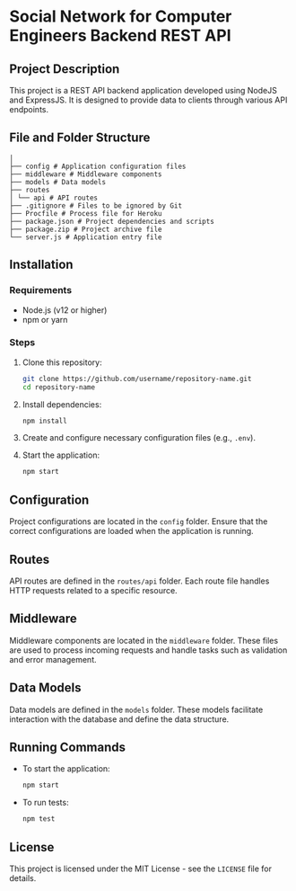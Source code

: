 # Social Network for Computer Engineers Backend REST API

## Project Description

This project is a REST API backend application developed using NodeJS and ExpressJS. It is designed to provide data to clients through various API endpoints.

## File and Folder Structure

    │ 
    ├── config # Application configuration files
    ├── middleware # Middleware components
    ├── models # Data models
    ├── routes
    │ └── api # API routes
    ├── .gitignore # Files to be ignored by Git
    ├── Procfile # Process file for Heroku
    ├── package.json # Project dependencies and scripts
    ├── package.zip # Project archive file
    └── server.js # Application entry file


## Installation

### Requirements

- Node.js (v12 or higher)
- npm or yarn

### Steps

1. Clone this repository:
    ```bash
    git clone https://github.com/username/repository-name.git
    cd repository-name
    ```

2. Install dependencies:
    ```bash
    npm install
    ```

3. Create and configure necessary configuration files (e.g., `.env`).

4. Start the application:
    ```bash
    npm start
    ```

## Configuration

Project configurations are located in the `config` folder. Ensure that the correct configurations are loaded when the application is running.

## Routes

API routes are defined in the `routes/api` folder. Each route file handles HTTP requests related to a specific resource.

## Middleware

Middleware components are located in the `middleware` folder. These files are used to process incoming requests and handle tasks such as validation and error management.

## Data Models

Data models are defined in the `models` folder. These models facilitate interaction with the database and define the data structure.

## Running Commands

- To start the application:
    ```bash
    npm start
    ```

- To run tests:
    ```bash
    npm test
    ```

## License

This project is licensed under the MIT License - see the `LICENSE` file for details.
